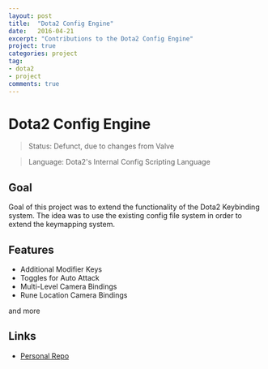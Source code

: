 ```yaml
---
layout: post
title:  "Dota2 Config Engine"
date:   2016-04-21
excerpt: "Contributions to the Dota2 Config Engine"
project: true
categories: project
tag:
- dota2
- project
comments: true
---
```

# Dota2 Config Engine


>Status: Defunct, due to changes from Valve

>Language: Dota2's Internal Config Scripting Language


## Goal
Goal of this project was to extend the functionality of the Dota2 Keybinding system. The idea was to use the existing config file system in order to extend the keymapping system.

## Features

- Additional Modifier Keys
- Toggles for Auto Attack
- Multi-Level Camera Bindings
- Rune Location Camera Bindings

and more

## Links

- [Personal Repo](https://github.com/Aevyz/Dota2-Config-Installer)